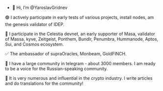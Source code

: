 - 👋 Hi, I’m @YaroslavGridnev

🟢 I actively participate in early tests of various projects, install nodes, am the genesis validator of IDEP. 

🔵 I participate in the Celestia devnet, an early supporter of Masa, validator of Massa, kyve, Zeitgeist, Ponthem, Bundlr, Penumbra, Hummanode, Aptos, Sui, and Cosmos ecosystem.


✅ The ambassador of supraOracles, Monbeam, GoldFINCH. 

🔶 I have a large community in telegram - about 3000 members. 
I am ready to be a voice for the Russian-speaking community. 

🔷 It is very numerous and influential in the crypto industry. 
I write articles and do translations for the community! 


<!---
YaroslavGridnev/YaroslavGridnev is a ✨ special ✨ repository because its `README.md` (this file) appears on your GitHub profile.
You can click the Preview link to take a look at your changes.
--->
